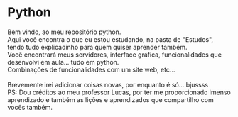 # Python
Bem vindo, ao meu repositório python. </br>
Aqui você encontra o que eu estou estudando, na pasta de "Estudos", tendo tudo explicadinho para quem quiser aprender também. </br>
Você encontrará meus servidores, interface gráfica, funcionalidades que desenvolvi em aula... tudo em python. </br>
Combinações de funcionalidades com um site web, etc... </br>
</br>
Brevemente irei adicionar coisas novas, por enquanto é só....bjussss
</br>
PS: Dou créditos ao meu professor Lucas, por ter me proporcionado imenso aprendizado e também as lições e aprendizados que compartilho com vocês também.
